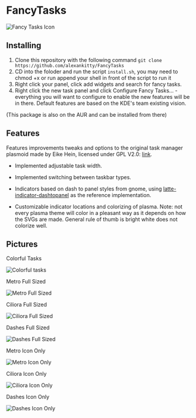 # FancyTasks

![Fancy Tasks Icon](https://github.com/alexankitty/Plasma-Customizable-TaskManager/blob/main/FancyTasks.png?raw=true)

## Installing

1. Clone this repository with the following command `git clone https://github.com/alexankitty/FancyTasks`
2. CD into the foloder and run the script `install.sh`, you may need to chmod +x or run append your shell in front of the script to run it
3. Right click your panel, click add widgets and search for fancy tasks.
4. Right click the new task panel and click Configure Fancy Tasks... - everything you will want to configure to enable the new features will be in there. Default features are based on the KDE's team existing vision.

(This package is also on the AUR and can be installed from there)

## Features

Features improvements tweaks and options to the original task manager plasmoid made by Eike Hein, licensed under GPL V2.0: [link](https://github.com/KDE/plasma-desktop/tree/master/applets/taskmanager).

* Implemented adjustable task width.

* Implemented switching between taskbar types.

* Indicators based on dash to panel styles from gnome, using [latte-indicator-dashtopanel](https://github.com/psifidotos/latte-indicator-dashtopanel) as the reference implementation.
* Customizable indicator locations and colorizing of plasma. Note: not every plasma theme will color in a pleasant way as it depends on how the SVGs are made. General rule of thumb is bright white does not colorize well.

## Pictures
Colorful Tasks  

![Colorful tasks](https://github.com/alexankitty/Plasma-Customizable-TaskManager/blob/main/docs/ColoredTasks.png?raw=true)

Metro Full Sized  

![Metro Full Sized](https://github.com/alexankitty/Plasma-Customizable-TaskManager/blob/main/docs/Metro%20Full.png?raw=true)

Ciliora Full Sized  

![Ciliora Full Sized](https://github.com/alexankitty/Plasma-Customizable-TaskManager/blob/main/docs/Ciliora%20Full.png?raw=true)

Dashes Full Sized  

![Dashes Full Sized](https://github.com/alexankitty/Plasma-Customizable-TaskManager/blob/main/docs/Dashes%20Full.png?raw=true)

Metro Icon Only  

![Metro Icon Only](https://github.com/alexankitty/Plasma-Customizable-TaskManager/blob/main/docs/Metro%20Short.png?raw=true)

Ciliora Icon Only  

![Ciliora Icon Only](https://github.com/alexankitty/Plasma-Customizable-TaskManager/blob/main/docs/Ciliora%20Short.png?raw=true)

Dashes Icon Only  

![Dashes Icon Only](https://github.com/alexankitty/Plasma-Customizable-TaskManager/blob/main/docs/Dashes%20Short.png?raw=true)

